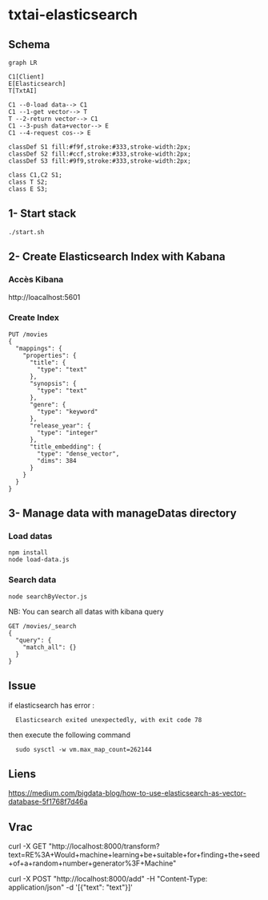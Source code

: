 # txtai-elasticsearch

## Schema

```mermaid
graph LR

C1[Client]
E[Elasticsearch]
T[TxtAI]

C1 --0-load data--> C1
C1 --1-get vector--> T
T --2-return vector--> C1
C1 --3-push data+vector--> E
C1 --4-request cos--> E

classDef S1 fill:#f9f,stroke:#333,stroke-width:2px;
classDef S2 fill:#ccf,stroke:#333,stroke-width:2px;
classDef S3 fill:#9f9,stroke:#333,stroke-width:2px;

class C1,C2 S1;
class T S2;
class E S3;
```



## 1- Start stack 
```
./start.sh
```

## 2- Create Elasticsearch Index with Kabana

### Accès Kibana
http://loacalhost:5601

### Create Index
```
PUT /movies
{
  "mappings": {
    "properties": {
      "title": {
        "type": "text"
      },
      "synopsis": {
        "type": "text"
      },
      "genre": {
        "type": "keyword"
      },
      "release_year": {
        "type": "integer"
      },
      "title_embedding": {
        "type": "dense_vector",
        "dims": 384
      }
    }
  }
}
```


## 3- Manage data with **manageDatas** directory 

### Load datas
```
npm install
node load-data.js
```

### Search data

```
node searchByVector.js
```

NB:  You can search all datas with kibana query
```
GET /movies/_search
{
  "query": {
    "match_all": {}
  }  
}
```


## Issue
if elasticsearch has error : 
  ```
    Elasticsearch exited unexpectedly, with exit code 78
  ```
then execute the following command
  ```
    sudo sysctl -w vm.max_map_count=262144
  ```

## Liens
https://medium.com/bigdata-blog/how-to-use-elasticsearch-as-vector-database-5f1768f7d46a


## Vrac

curl -X GET "http://localhost:8000/transform?text=RE%3A+Would+machine+learning+be+suitable+for+finding+the+seed+of+a+random+number+generator%3F+Machine"



curl -X POST "http://localhost:8000/add" -H "Content-Type: application/json" -d '[{"text": "text"}]'











